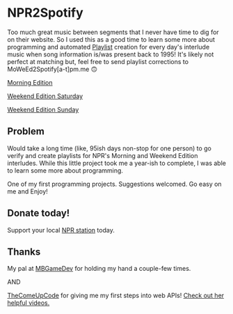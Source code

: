 # NPR2Spotify
Too much great music between segments that I never have time to dig for on their website. So I used this as a good time to learn some more about programming and automated [Playlist](https://open.spotify.com/user/1tnm7cyegqffdjtsz6mt1ozcl?si=oQepJ6nKTVmZ6rYdRaEDTQ/) creation for every day's interlude music when song information is/was present back to 1995! It's likely not perfect at matching but, feel free to send playlist corrections to MoWeEd2Spotify[a-t]pm.me 🙃

[Morning Edition](https://www.npr.org/programs/morning-edition/)

[Weekend Edition Saturday](https://www.npr.org/programs/weekend-edition-saturday/)

[Weekend Edition Sunday](https://www.npr.org/programs/weekend-edition-sunday/)

## Problem
Would take a long time (like, 95ish days non-stop for one person) to go verify and create playlists for NPR's Morning and Weekend Edition interludes. While this little project took me a year-ish to complete, I was able to learn some more about programming.

One of my first programming projects. Suggestions welcomed. Go easy on me and Enjoy!
## Donate today!
Support your local [NPR station](https://www.npr.org/donations/support) today.
## Thanks
My pal at [MBGameDev](https://github.com/mbgamedev/) for holding my hand a couple-few times.

AND

[TheComeUpCode](https://github.com/TheComeUpCode/) for giving me my first steps into web APIs! [Check out her helpful videos.](https://www.youtube.com/channel/UC-bFgwL_kFKLZA60AiB-CCQ/)
